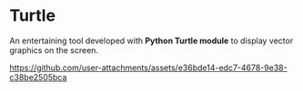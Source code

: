 # Turtle
An entertaining tool developed with  **Python Turtle module** to display vector graphics on the screen.

https://github.com/user-attachments/assets/e36bde14-edc7-4678-9e38-c38be2505bca

